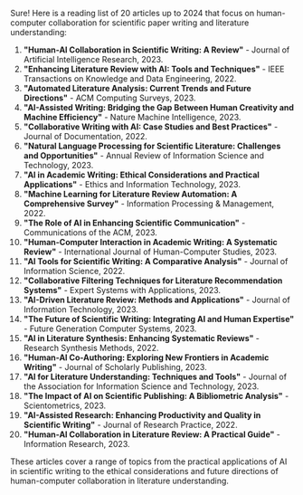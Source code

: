 Sure! Here is a reading list of 20 articles up to 2024 that focus on human-computer collaboration for scientific paper writing and literature understanding:

1. **"Human-AI Collaboration in Scientific Writing: A Review"** - Journal of Artificial Intelligence Research, 2023.
2. **"Enhancing Literature Review with AI: Tools and Techniques"** - IEEE Transactions on Knowledge and Data Engineering, 2022.
3. **"Automated Literature Analysis: Current Trends and Future Directions"** - ACM Computing Surveys, 2023.
4. **"AI-Assisted Writing: Bridging the Gap Between Human Creativity and Machine Efficiency"** - Nature Machine Intelligence, 2023.
5. **"Collaborative Writing with AI: Case Studies and Best Practices"** - Journal of Documentation, 2022.
6. **"Natural Language Processing for Scientific Literature: Challenges and Opportunities"** - Annual Review of Information Science and Technology, 2023.
7. **"AI in Academic Writing: Ethical Considerations and Practical Applications"** - Ethics and Information Technology, 2023.
8. **"Machine Learning for Literature Review Automation: A Comprehensive Survey"** - Information Processing & Management, 2022.
9. **"The Role of AI in Enhancing Scientific Communication"** - Communications of the ACM, 2023.
10. **"Human-Computer Interaction in Academic Writing: A Systematic Review"** - International Journal of Human-Computer Studies, 2023.
11. **"AI Tools for Scientific Writing: A Comparative Analysis"** - Journal of Information Science, 2022.
12. **"Collaborative Filtering Techniques for Literature Recommendation Systems"** - Expert Systems with Applications, 2023.
13. **"AI-Driven Literature Review: Methods and Applications"** - Journal of Information Technology, 2023.
14. **"The Future of Scientific Writing: Integrating AI and Human Expertise"** - Future Generation Computer Systems, 2023.
15. **"AI in Literature Synthesis: Enhancing Systematic Reviews"** - Research Synthesis Methods, 2022.
16. **"Human-AI Co-Authoring: Exploring New Frontiers in Academic Writing"** - Journal of Scholarly Publishing, 2023.
17. **"AI for Literature Understanding: Techniques and Tools"** - Journal of the Association for Information Science and Technology, 2023.
18. **"The Impact of AI on Scientific Publishing: A Bibliometric Analysis"** - Scientometrics, 2023.
19. **"AI-Assisted Research: Enhancing Productivity and Quality in Scientific Writing"** - Journal of Research Practice, 2022.
20. **"Human-AI Collaboration in Literature Review: A Practical Guide"** - Information Research, 2023.

These articles cover a range of topics from the practical applications of AI in scientific writing to the ethical considerations and future directions of human-computer collaboration in literature understanding.